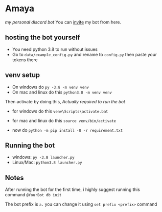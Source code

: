# Amaya

*my personal discord bot*
You can [invite](https://discord.com/oauth2/authorize?client_id=760052204777504778&permissions=0&scope=bot) my bot from here.

## hosting the bot yourself

* You need python 3.8 to run without issues
* Go to `data/example_config.py` and rename to `config.py` then paste your tokens there

## venv setup

* On windows do `py -3.8 -m venv venv`
* On mac and linux do this `python3.8 -m venv venv`

Then activate by doing this, _Actually required to run the bot_

* for windows do this `venv\Scripts\activate.bat`
* for mac and linux do this `source venv/bin/activate`

* now do `python -m pip install -U -r requirement.txt`

## Running the bot

* windows: `py -3.8 launcher.py`
* Linux/Mac: `python3.8 launcher.py`

## Notes

After running the bot for the first time, i highly suggest running this command `@YourBot db init`

The bot prefix is `a.` you can change it using `set prefix <prefix>` command